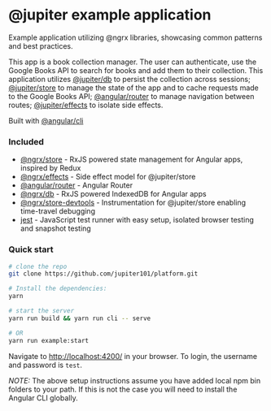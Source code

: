 # @jupiter example application

Example application utilizing @ngrx libraries, showcasing common patterns and best practices.


This app is a book collection manager. The user can authenticate, use the Google Books API to search for
books and add them to their collection. This application utilizes [@jupiter/db](https://github.com/jupiter101/platform/modules/db)
to persist the collection across sessions; [@jupiter/store](https://github.com/jupiter101/platform/modules/store) to manage
the state of the app and to cache requests made to the Google Books API;
[@angular/router](https://github.com/angular/angular) to manage navigation between routes;
[@jupiter/effects](https://github.com/jupiter101/platform/modules/effects) to isolate side effects.

Built with [@angular/cli](https://github.com/angular/angular-cli)

### Included
 - [@ngrx/store](https://github.com/jupiter101/platform/modules/store) - RxJS powered state management for Angular apps, inspired by Redux
 - [@ngrx/effects](https://github.com/jupiter101/platform/modules/effects) - Side effect model for @jupiter/store
 - [@angular/router](https://github.com/angular/angular) - Angular Router
 - [@ngrx/db](https://github.com/jupiter101/platform/modules/db) - RxJS powered IndexedDB for Angular apps
 - [@ngrx/store-devtools](https://github.com/jupiter101/platform/modules/store-devtools) - Instrumentation for @jupiter/store enabling time-travel debugging
 - [jest](https://facebook.github.io/jest/) - JavaScript test runner with easy setup, isolated browser testing and snapshot testing

### Quick start

```bash
# clone the repo
git clone https://github.com/jupiter101/platform.git

# Install the dependencies:
yarn

# start the server
yarn run build && yarn run cli -- serve

# OR
yarn run example:start
```

Navigate to [http://localhost:4200/](http://localhost:4200/) in your browser. To login, the username and password is `test`.
 

_NOTE:_ The above setup instructions assume you have added local npm bin folders to your path.
If this is not the case you will need to install the Angular CLI globally.
